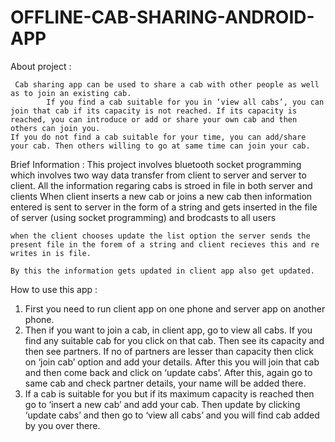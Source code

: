 # OFFLINE-CAB-SHARING-ANDROID-APP

About project  :

	 Cab sharing app can be used to share a cab with other people as well as to join an existing cab.
            If you find a cab suitable for you in ‘view all cabs’, you can join that cab if its capacity is not reached. If its capacity is reached, you can introduce or add or share your own cab and then others can join you.
	If you do not find a cab suitable for your time, you can add/share your cab. Then others willing to go at same time can join your cab.


Brief Information  :
	This project involves bluetooth socket programming which involves two way data transfer from client to server and server to client.
All the information regaring cabs is stroed in file in both server and clients 
	When client inserts a new cab or joins a new cab then  information entered is sent to server in the form of a string and gets inserted in the file of server (using socket programming) and brodcasts to all users


	when the client chooses update the list option the server sends the present file in the forem of a string and client recieves this and re writes in is file.

	By this the information gets updated in client app also get updated.
How to use this app :

1) First you need to run client app on one phone and server app on another phone.
2) Then if you want to join a cab, in client app, go to view all cabs. If you find any suitable cab for you click on that cab. Then see its capacity and then see partners. If no of partners are lesser than capacity then click on ‘join cab’ option and add your details. After this you will join that cab and then come back and click on ‘update cabs’. After this, again go to same cab and check partner details, your name will be added there.
3) If a cab is suitable for you but if its maximum capacity is reached then go to ‘insert a new cab’ and add your cab. Then update by clicking ‘update cabs’ and then go to ‘view all cabs’ and you will find cab added by you over there.

	
